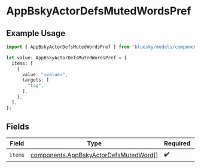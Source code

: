 # AppBskyActorDefsMutedWordsPref

## Example Usage

```typescript
import { AppBskyActorDefsMutedWordsPref } from "bluesky/models/components";

let value: AppBskyActorDefsMutedWordsPref = {
  items: [
    {
      value: "<value>",
      targets: [
        "tag",
      ],
    },
  ],
};
```

## Fields

| Field                                                                                          | Type                                                                                           | Required                                                                                       | Description                                                                                    |
| ---------------------------------------------------------------------------------------------- | ---------------------------------------------------------------------------------------------- | ---------------------------------------------------------------------------------------------- | ---------------------------------------------------------------------------------------------- |
| `items`                                                                                        | [components.AppBskyActorDefsMutedWord](../../models/components/appbskyactordefsmutedword.md)[] | :heavy_check_mark:                                                                             | N/A                                                                                            |